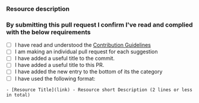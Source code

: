 
<!-- Thank you for submitting a new resource to this list! -->

### Resource description

<!-- Please include a short description of the link here -->


### By submitting this pull request I confirm I've read and complied with the below requirements

<!-- Please fill in the below checklists to confirm you have followed the guidelines -->

- [ ] I have read and understood the [Contribution Guidelines](https://github.com/carlosperate/awesome-pyproject/blob/master/contributing.md)
- [ ] I am making an individual pull request for each suggestion
- [ ] I have added a useful title to the commit.
- [ ] I have added a useful title to this PR.
- [ ] I have added the new entry to the bottom of its the category
- [ ] I have used the following format:
```
- [Resource Title](link) - Resource short Description (2 lines or less in total)
```
